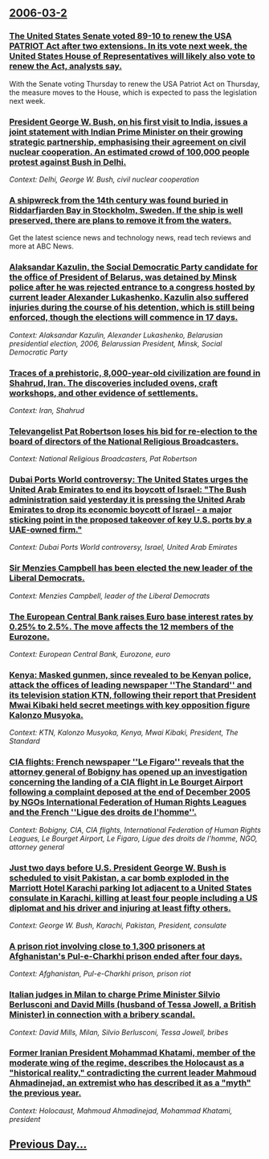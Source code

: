 ## [2006-03-2](/news/2006/03/2/index.md)

### [ The United States Senate voted 89-10 to renew the USA PATRIOT Act after two extensions. In its vote next week, the United States House of Representatives will likely also vote to renew the Act, analysts say. ](/news/2006/03/2/the-united-states-senate-voted-89a10-to-renew-the-usa-patriot-act-after-two-extensions-in-its-vote-next-week-the-united-states-house-of.md)
With the Senate voting Thursday to renew the USA Patriot Act on Thursday, the measure moves to the House, which is expected to pass the legislation next week. 

### [ President George W. Bush, on his first visit to India, issues a joint statement with Indian Prime Minister on their growing strategic partnership, emphasising their agreement on civil nuclear cooperation. An estimated crowd of 100,000 people protest against Bush in Delhi. ](/news/2006/03/2/president-george-w-bush-on-his-first-visit-to-india-issues-a-joint-statement-with-indian-prime-minister-on-their-growing-strategic-partn.md)
_Context: Delhi, George W. Bush, civil nuclear cooperation_

### [ A shipwreck from the 14th century was found buried in Riddarfjarden Bay in Stockholm, Sweden. If the ship is well preserved, there are plans to remove it from the waters. ](/news/2006/03/2/a-shipwreck-from-the-14th-century-was-found-buried-in-riddarfja-rden-bay-in-stockholm-sweden-if-the-ship-is-well-preserved-there-are-pla.md)
Get the latest science news and technology news, read tech reviews and more at ABC News.

### [ Alaksandar Kazulin, the Social Democratic Party candidate for the office of President of Belarus, was detained by Minsk police after he was rejected entrance to a congress hosted by current leader Alexander Lukashenko. Kazulin also suffered injuries during the course of his detention, which is still being enforced, though the elections will commence in 17 days. ](/news/2006/03/2/alaksandar-kazulin-the-social-democratic-party-candidate-for-the-office-of-president-of-belarus-was-detained-by-minsk-police-after-he-was.md)
_Context: Alaksandar Kazulin, Alexander Lukashenko, Belarusian presidential election, 2006, Belarussian President, Minsk, Social Democratic Party_

### [ Traces of a prehistoric, 8,000-year-old civilization are found in Shahrud, Iran. The discoveries included ovens, craft workshops, and other evidence of settlements. ](/news/2006/03/2/traces-of-a-prehistoric-8-000-year-old-civilization-are-found-in-shahrud-iran-the-discoveries-included-ovens-craft-workshops-and-other.md)
_Context: Iran, Shahrud_

### [ Televangelist Pat Robertson loses his bid for re-election to the board of directors of the National Religious Broadcasters. ](/news/2006/03/2/televangelist-pat-robertson-loses-his-bid-for-re-election-to-the-board-of-directors-of-the-national-religious-broadcasters.md)
_Context: National Religious Broadcasters, Pat Robertson_

### [ Dubai Ports World controversy: The United States urges the United Arab Emirates to end its boycott of Israel: "The Bush administration said yesterday it is pressing the United Arab Emirates to drop its economic boycott of Israel&nbsp;- a major sticking point in the proposed takeover of key U.S. ports by a UAE-owned firm." ](/news/2006/03/2/dubai-ports-world-controversy-the-united-states-urges-the-united-arab-emirates-to-end-its-boycott-of-israel-the-bush-administration-said.md)
_Context: Dubai Ports World controversy, Israel, United Arab Emirates_

### [ Sir Menzies Campbell has been elected the new leader of the Liberal Democrats. ](/news/2006/03/2/sir-menzies-campbell-has-been-elected-the-new-leader-of-the-liberal-democrats.md)
_Context: Menzies Campbell, leader of the Liberal Democrats_

### [ The European Central Bank raises Euro base interest rates by 0.25% to 2.5%. The move affects the 12 members of the Eurozone. ](/news/2006/03/2/the-european-central-bank-raises-euro-base-interest-rates-by-0-25-to-2-5-the-move-affects-the-12-members-of-the-eurozone.md)
_Context: European Central Bank, Eurozone, euro_

### [ Kenya: Masked gunmen, since revealed to be Kenyan police, attack the offices of leading newspaper ''The Standard'' and its television station KTN, following their report that President Mwai Kibaki held secret meetings with key opposition figure Kalonzo Musyoka. ](/news/2006/03/2/kenya-masked-gunmen-since-revealed-to-be-kenyan-police-attack-the-offices-of-leading-newspaper-the-standard-and-its-television-stati.md)
_Context: KTN, Kalonzo Musyoka, Kenya, Mwai Kibaki, President, The Standard_

### [ CIA flights: French newspaper ''Le Figaro'' reveals that the attorney general of Bobigny has opened up an investigation concerning the landing of a CIA flight in Le Bourget Airport following a complaint deposed at the end of December 2005 by NGOs International Federation of Human Rights Leagues and the French ''Ligue des droits de l'homme''. ](/news/2006/03/2/cia-flights-french-newspaper-le-figaro-reveals-that-the-attorney-general-of-bobigny-has-opened-up-an-investigation-concerning-the-land.md)
_Context: Bobigny, CIA, CIA flights, International Federation of Human Rights Leagues, Le Bourget Airport, Le Figaro, Ligue des droits de l'homme, NGO, attorney general_

### [ Just two days before U.S. President George W. Bush is scheduled to visit Pakistan, a car bomb exploded in the Marriott Hotel Karachi parking lot adjacent to a United States consulate in Karachi, killing at least four people including a US diplomat and his driver and injuring at least fifty others. ](/news/2006/03/2/just-two-days-before-u-s-president-george-w-bush-is-scheduled-to-visit-pakistan-a-car-bomb-exploded-in-the-marriott-hotel-karachi-parkin.md)
_Context: George W. Bush, Karachi, Pakistan, President, consulate_

### [ A prison riot involving close to 1,300 prisoners at Afghanistan's Pul-e-Charkhi prison ended after four days. ](/news/2006/03/2/a-prison-riot-involving-close-to-1-300-prisoners-at-afghanistan-s-pul-e-charkhi-prison-ended-after-four-days.md)
_Context: Afghanistan, Pul-e-Charkhi prison, prison riot_

### [ Italian judges in Milan to charge Prime Minister Silvio Berlusconi and David Mills (husband of Tessa Jowell, a British Minister) in connection with a bribery scandal. ](/news/2006/03/2/italian-judges-in-milan-to-charge-prime-minister-silvio-berlusconi-and-david-mills-husband-of-tessa-jowell-a-british-minister-in-connect.md)
_Context: David Mills, Milan, Silvio Berlusconi, Tessa Jowell, bribes_

### [ Former Iranian President Mohammad Khatami, member of the moderate wing of the regime, describes the Holocaust as a "historical reality," contradicting the current leader Mahmoud Ahmadinejad, an extremist who has described it as a "myth" the previous year. ](/news/2006/03/2/former-iranian-president-mohammad-khatami-member-of-the-moderate-wing-of-the-regime-describes-the-holocaust-as-a-historical-reality-co.md)
_Context: Holocaust, Mahmoud Ahmadinejad, Mohammad Khatami, president_

## [Previous Day...](/news/2006/03/1/index.md)

